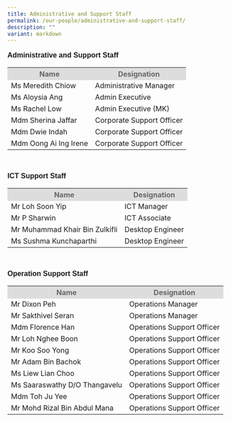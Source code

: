 ```yaml
---
title: Administrative and Support Staff
permalink: /our-people/administrative-and-support-staff/
description: ""
variant: markdown
---
```

<p style="line-height:1.3; font-size:16px; font-family:Arial; text-align:justify;"><b>Administrative and Support Staff</b></p>
<table style="width: 580px">
    <tbody><tr>
        <th style="background-color:#DDD; color:#666;">Name</th>
        <th style="background-color:#DDD; color:#666;">Designation</th>
    </tr>
    <tr><td>Ms Meredith Chiow</td><td>Administrative Manager</td></tr>
    <tr><td>Ms Aloysia Ang</td><td>Admin Executive</td></tr>
    <tr><td>Ms Rachel Low</td><td>Admin Executive (MK)</td></tr>
    <tr><td>Mdm Sherina Jaffar</td><td>Corporate Support Officer</td></tr>
    <tr><td>Mdm Dwie Indah</td><td>Corporate Support Officer</td></tr>
    <tr><td>Mdm Oong Ai Ing Irene</td><td>Corporate Support Officer</td></tr>
</tbody></table>

<br>

<p style="line-height:1.3; font-size:16px; font-family:Arial; text-align:justify;"><b>ICT Support Staff</b></p>
<table style="width: 580px">
    <tbody><tr>
        <th style="background-color:#DDD; color:#666;">Name</th>
        <th style="background-color:#DDD; color:#666;">Designation</th>
    </tr>
    <tr><td>Mr Loh Soon Yip</td><td>ICT Manager</td></tr>
    <tr><td>Mr P Sharwin</td><td>ICT Associate</td></tr>
    <tr><td>Mr Muhammad Khair Bin Zulkifli</td><td>Desktop Engineer</td></tr>
    <tr><td>Ms Sushma Kunchaparthi</td><td>Desktop Engineer</td></tr>
</tbody></table>

<br>

<p style="line-height:1.3; font-size:16px; font-family:Arial; text-align:justify;"><b>Operation Support Staff</b></p>
<table style="width: 580px">
    <tbody><tr>
        <th style="background-color:#DDD; color:#666;">Name</th>
        <th style="background-color:#DDD; color:#666;">Designation</th>
    </tr>
    <tr><td>Mr Dixon Peh</td><td>Operations Manager</td></tr>
    <tr><td>Mr Sakthivel Seran</td><td>Operations Manager</td></tr>
    <tr><td>Mdm Florence Han</td><td>Operations Support Officer</td></tr>
    <tr><td>Mr Loh Nghee Boon</td><td>Operations Support Officer</td></tr>
    <tr><td>Mr Koo Soo Yong</td><td>Operations Support Officer</td></tr>
    <tr><td>Mr Adam Bin Bachok</td><td>Operations Support Officer</td></tr>
    <tr><td>Ms Liew Lian Choo</td><td>Operations Support Officer</td></tr>
    <tr><td>Ms Saaraswathy D/O Thangavelu</td><td>Operations Support Officer</td></tr>
    <tr><td>Mdm Toh Ju Yee</td><td>Operations Support Officer</td></tr>
			<tr><td>Mr Mohd Rizal Bin Abdul Mana</td><td>Operations Support Officer</td></tr>
</tbody></table>